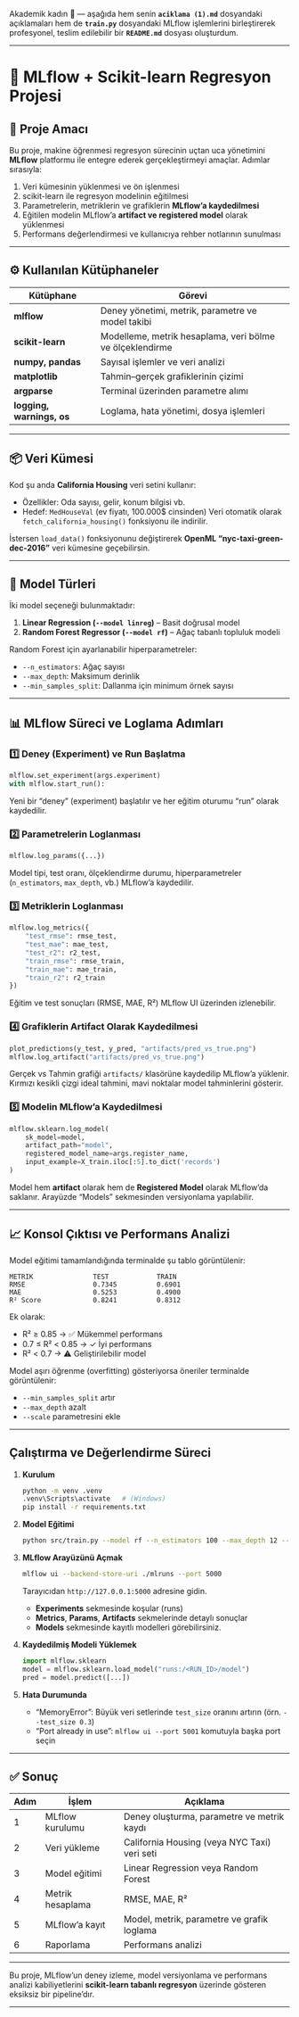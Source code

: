 Akademik kadın 🌸 — aşağıda hem senin **`aciklama (1).md`** dosyandaki açıklamaları hem de **`train.py`** dosyandaki MLflow işlemlerini birleştirerek profesyonel, teslim edilebilir bir **`README.md`** dosyası oluşturdum.

---

# 📘 MLflow + Scikit-learn Regresyon Projesi

## 🎯 Proje Amacı

Bu proje, makine öğrenmesi regresyon sürecinin uçtan uca yönetimini **MLflow** platformu ile entegre ederek gerçekleştirmeyi amaçlar.
Adımlar sırasıyla:

1. Veri kümesinin yüklenmesi ve ön işlenmesi
2. scikit-learn ile regresyon modelinin eğitilmesi
3. Parametrelerin, metriklerin ve grafiklerin **MLflow’a kaydedilmesi**
4. Eğitilen modelin MLflow’a **artifact ve registered model** olarak yüklenmesi
5. Performans değerlendirmesi ve kullanıcıya rehber notlarının sunulması

---

## ⚙️ Kullanılan Kütüphaneler

| Kütüphane                 | Görevi                                                   |
| ------------------------- | -------------------------------------------------------- |
| **mlflow**                | Deney yönetimi, metrik, parametre ve model takibi        |
| **scikit-learn**          | Modelleme, metrik hesaplama, veri bölme ve ölçeklendirme |
| **numpy, pandas**         | Sayısal işlemler ve veri analizi                         |
| **matplotlib**            | Tahmin–gerçek grafiklerinin çizimi                       |
| **argparse**              | Terminal üzerinden parametre alımı                       |
| **logging, warnings, os** | Loglama, hata yönetimi, dosya işlemleri                  |

---

## 📦 Veri Kümesi

Kod şu anda **California Housing** veri setini kullanır:

* Özellikler: Oda sayısı, gelir, konum bilgisi vb.
* Hedef: `MedHouseVal` (ev fiyatı, 100.000$ cinsinden)
  Veri otomatik olarak `fetch_california_housing()` fonksiyonu ile indirilir.

İstersen `load_data()` fonksiyonunu değiştirerek **OpenML “nyc-taxi-green-dec-2016”** veri kümesine geçebilirsin.

---

## 🧠 Model Türleri

İki model seçeneği bulunmaktadır:

1. **Linear Regression (`--model linreg`)** – Basit doğrusal model
2. **Random Forest Regressor (`--model rf`)** – Ağaç tabanlı topluluk modeli

Random Forest için ayarlanabilir hiperparametreler:

* `--n_estimators`: Ağaç sayısı
* `--max_depth`: Maksimum derinlik
* `--min_samples_split`: Dallanma için minimum örnek sayısı

---

## 📊 MLflow Süreci ve Loglama Adımları

### 1️⃣ Deney (Experiment) ve Run Başlatma

```python
mlflow.set_experiment(args.experiment)
with mlflow.start_run():
```

Yeni bir “deney” (experiment) başlatılır ve her eğitim oturumu “run” olarak kaydedilir.

### 2️⃣ Parametrelerin Loglanması

```python
mlflow.log_params({...})
```

Model tipi, test oranı, ölçeklendirme durumu, hiperparametreler (`n_estimators`, `max_depth`, vb.) MLflow’a kaydedilir.

### 3️⃣ Metriklerin Loglanması

```python
mlflow.log_metrics({
    "test_rmse": rmse_test,
    "test_mae": mae_test,
    "test_r2": r2_test,
    "train_rmse": rmse_train,
    "train_mae": mae_train,
    "train_r2": r2_train
})
```

Eğitim ve test sonuçları (RMSE, MAE, R²) MLflow UI üzerinden izlenebilir.

### 4️⃣ Grafiklerin Artifact Olarak Kaydedilmesi

```python
plot_predictions(y_test, y_pred, "artifacts/pred_vs_true.png")
mlflow.log_artifact("artifacts/pred_vs_true.png")
```

Gerçek vs Tahmin grafiği `artifacts/` klasörüne kaydedilip MLflow’a yüklenir.
Kırmızı kesikli çizgi ideal tahmini, mavi noktalar model tahminlerini gösterir.

### 5️⃣ Modelin MLflow’a Kaydedilmesi

```python
mlflow.sklearn.log_model(
    sk_model=model,
    artifact_path="model",
    registered_model_name=args.register_name,
    input_example=X_train.iloc[:5].to_dict('records')
)
```

Model hem **artifact** olarak hem de **Registered Model** olarak MLflow’da saklanır.
Arayüzde “Models” sekmesinden versiyonlama yapılabilir.

---

## 📈 Konsol Çıktısı ve Performans Analizi

Model eğitimi tamamlandığında terminalde şu tablo görüntülenir:

```
METRIK               TEST            TRAIN
RMSE                 0.7345          0.6901
MAE                  0.5253          0.4900
R² Score             0.8241          0.8312
```

Ek olarak:

* R² ≥ 0.85 → ✅ Mükemmel performans
* 0.7 ≤ R² < 0.85 → ✓ İyi performans
* R² < 0.7 → ⚠ Geliştirilebilir model

Model aşırı öğrenme (overfitting) gösteriyorsa öneriler terminalde görüntülenir:

* `--min_samples_split` artır
* `--max_depth` azalt
* `--scale` parametresini ekle

---

## Çalıştırma ve Değerlendirme Süreci

1. **Kurulum**

   ```bash
   python -m venv .venv
   .venv\Scripts\activate   # (Windows)
   pip install -r requirements.txt
   ```
2. **Model Eğitimi**

   ```bash
   python src/train.py --model rf --n_estimators 100 --max_depth 12 --scale
   ```
3. **MLflow Arayüzünü Açmak**

   ```bash
   mlflow ui --backend-store-uri ./mlruns --port 5000
   ```

   Tarayıcıdan `http://127.0.0.1:5000` adresine gidin.

   * **Experiments** sekmesinde koşular (runs)
   * **Metrics**, **Params**, **Artifacts** sekmelerinde detaylı sonuçlar
   * **Models** sekmesinde kayıtlı modelleri görebilirsiniz.
4. **Kaydedilmiş Modeli Yüklemek**

   ```python
   import mlflow.sklearn
   model = mlflow.sklearn.load_model("runs:/<RUN_ID>/model")
   pred = model.predict([...])
   ```
5. **Hata Durumunda**

   * “MemoryError”: Büyük veri setlerinde `test_size` oranını artırın (örn. `--test_size 0.3`)
   * “Port already in use”: `mlflow ui --port 5001` komutuyla başka port seçin

---

## ✅ Sonuç

| Adım | İşlem            | Açıklama                                     |
| ---- | ---------------- | -------------------------------------------- |
| 1    | MLflow kurulumu  | Deney oluşturma, parametre ve metrik kaydı   |
| 2    | Veri yükleme     | California Housing (veya NYC Taxi) veri seti |
| 3    | Model eğitimi    | Linear Regression veya Random Forest         |
| 4    | Metrik hesaplama | RMSE, MAE, R²                                |
| 5    | MLflow’a kayıt   | Model, metrik, parametre ve grafik loglama   |
| 6    | Raporlama        | Performans analizi      |

---

Bu proje, MLflow’un deney izleme, model versiyonlama ve performans analizi kabiliyetlerini **scikit-learn tabanlı regresyon** üzerinde gösteren eksiksiz bir pipeline’dır.

---
